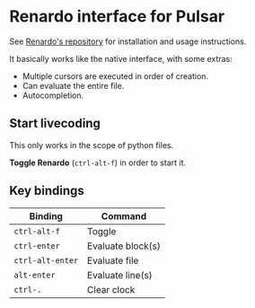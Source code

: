 # Renardo interface for Pulsar

See [Renardo's repository](https://github.com/e-lie/renardo) for installation and usage instructions.

It basically works like the native interface, with some extras:

- Multiple cursors are executed in order of creation.
- Can evaluate the entire file.
- Autocompletion.

## Start livecoding

This only works in the scope of python files.

**Toggle Renardo** (`ctrl-alt-f`) in order to start it.

## Key bindings

| Binding | Command |
| - | - |
| `ctrl-alt-f` | Toggle |
| `ctrl-enter` | Evaluate block(s) |
| `ctrl-alt-enter` | Evaluate file |
| `alt-enter` | Evaluate line(s) |
| `ctrl-.` | Clear clock |
